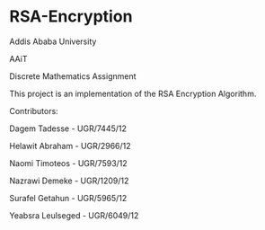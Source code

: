 # RSA-Encryption

Addis Ababa University

AAiT

Discrete Mathematics Assignment

This project is an implementation of the RSA Encryption Algorithm.




Contributors:

  Dagem Tadesse - UGR/7445/12
  
  Helawit Abraham - UGR/2966/12
  
  Naomi Timoteos - UGR/7593/12
  
  Nazrawi Demeke - UGR/1209/12
  
  Surafel Getahun - UGR/5965/12
  
  Yeabsra Leulseged - UGR/6049/12
  
